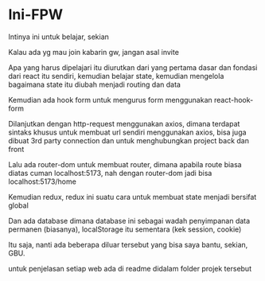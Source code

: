 # Ini-FPW

Intinya ini untuk belajar, sekian

Kalau ada yg mau join kabarin gw, jangan asal invite

Apa yang harus dipelajari itu diurutkan dari yang pertama dasar dan fondasi dari react itu sendiri, kemudian belajar state, kemudian mengelola bagaimana state itu diubah menjadi routing dan data

Kemudian ada hook form untuk mengurus form menggunakan react-hook-form

Dilanjutkan dengan http-request menggunakan axios, dimana terdapat sintaks khusus untuk membuat url sendiri menggunakan axios, bisa juga dibuat 3rd party connection dan untuk menghubungkan project back dan front

Lalu ada router-dom untuk membuat router, dimana apabila route biasa diatas cuman localhost:5173, nah dengan router-dom jadi bisa localhost:5173/home

Kemudian redux, redux ini suatu cara untuk membuat state menjadi bersifat global

Dan ada database dimana database ini sebagai wadah penyimpanan data permanen (biasanya), localStorage itu sementara (kek session, cookie)

Itu saja, nanti ada beberapa diluar tersebut yang bisa saya bantu, sekian, GBU.

untuk penjelasan setiap web ada di readme didalam folder projek tersebut
